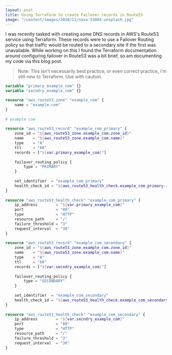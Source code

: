 ```yaml
---
layout: post
title: Using Terraform to create Failover records in Route53
image: "/content/images/2018/11/nasa-53884-unsplash.jpg"
---
```


I was recently tasked with creating some DNS records in AWS's Route53 service using Terraform. These records were to use a Failover Routing policy so that traffic would be routed to a secondary site if the first was unavailable. While working on this I found the Terraform documentation around configuring failover in Route53 was a bit brief, so am documenting my code via this blog post.

> Note: This isn't necessarily best practice, or even correct practice, i'm still new to Terraform. Use with caution.

```Terraform
variable "primary_example_com" {}
variable "secndry_example_com" {}

resource "aws_route53_zone" "example_com" {
    name = "example.com"
}
  
# example.com
  
resource "aws_route53_record" "example_com_primary" {
    zone_id = "${aws_route53_zone.example_com.zone_id}"
    name    = "${aws_route53_zone.example_com.name}"
    type    = "A"
    ttl     = "60"
    records = ["${var.primary_example_com}"]
  
    failover_routing_policy {
        type = "PRIMARY"
    }
  
    set_identifier  = "example_com_primary"
    health_check_id = "${aws_route53_health_check.example_com_primary.id}"
}
  
resource "aws_route53_health_check" "example_com_primary" {
    ip_address        = "${var.primary_example_com}"
    port              = "80"
    type              = "HTTP"
    resource_path     = "/"
    failure_threshold = "3"
    request_interval  = "30"
}
  
resource "aws_route53_record" "example_com_secondary" {
    zone_id = "${aws_route53_zone.example_com.zone_id}"
    name    = "${aws_route53_zone.example_com.name}"
    type    = "A"
    ttl     = "60"
    records = ["${var.secndry_example_com}"]
  
    failover_routing_policy {
        type = "SECONDARY"
    }
  
    set_identifier  = "example_com_secondary"
    health_check_id = "${aws_route53_health_check.example_com_secondary.id}"
}
  
resource "aws_route53_health_check" "example_com_secondary" {
    ip_address        = "${var.secndry_example_com}"
    port              = "80"
    type              = "HTTP"
    resource_path     = "/"
    failure_threshold = "3"
    request_interval  = "30"
}
```